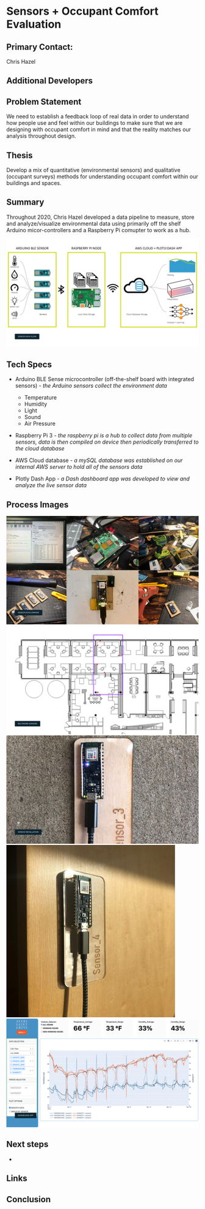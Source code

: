 # Sensors + Occupant Comfort Evaluation

## Primary Contact:
Chris Hazel

## Additional Developers


## Problem Statement
We need to establish a feedback loop of real data in order to understand how people use and feel within our buildings to make sure that we are designing with occupant comfort in mind and that the reality matches our analysis throughout design.  

## Thesis
Develop a mix of quantitative (environmental sensors) and qualitative (occupant surveys) methods for understanding occupant comfort within our buildings and spaces. 

## Summary
Throughout 2020, Chris Hazel developed a data pipeline to measure, store and analyze/visualize environmental data using primarily off the shelf Arduino micor-controllers and a Raspberry Pi comupter to work as a hub. 

![Data Pipeline](assets/00.1-Occupancy-Senors/Slide4.PNG)

## Tech Specs
- Arduino BLE Sense microcontroller (off-the-shelf board with integrated sensors) - *the Arduino sensors collect the environment data*
    - Temperature
    - Humidity
    - Light
    - Sound
    - Air Pressure

- Raspberry Pi 3 - *the raspberry pi is a hub to collect data from multiple sensors, data is then compiled on device then periodically transferred to the cloud database*

- AWS Cloud database - *a mySQL database was established on our internal AWS server to hold all of the sensors data*

- Plotly Dash App - *a Dash dashboard app was developed to view and analyze the live sensor data*

## Process Images
![Sensor Development Process](assets/00.1-Occupancy-Senors/Slide5.PNG)
![Sensor Locations in the Baltimore Office](assets/00.1-Occupancy-Senors/Slide6.PNG)
![Installed Sensors in the Baltimore Office](assets/00.1-Occupancy-Senors/Slide7.PNG)
![Installed Sensor in the Baltimore Office](assets/00.1-Occupancy-Senors/Picture1.jpg)
![Sensors Dashboard](assets/00.1-Occupancy-Senors/Slide8.PNG)

## Next steps
- 

## Links


## Conclusion